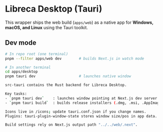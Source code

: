 # Libreca Desktop (Tauri)

This wrapper ships the web build (`apps/web`) as a native app for
**Windows, macOS, and Linux** using the Tauri toolkit.

## Dev mode

```bash
# In repo root (one terminal)
pnpm --filter apps/web dev        # builds Next.js in watch mode

# In another terminal
cd apps/desktop
pnpm tauri dev                    # launches native window

src-tauri contains the Rust backend for Libreca Desktop.

Key tasks:
- `pnpm tauri dev`    : launches window pointing at Next.js dev server
- `pnpm tauri build`  : builds release installers (.dmg, .msi, .AppImage, .deb)

Icons live in /icons; update tauri.conf.json if you change names.
Plugins: tauri-plugin-window-state stores window size/pos in app data.

Build settings rely on Next.js output path "../../web/.next".